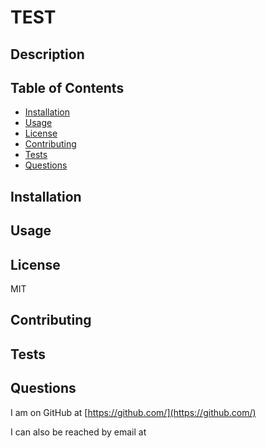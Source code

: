 # TEST
## Description



## Table of Contents

- [Installation](#installation)
- [Usage](#usage)
- [License](#license)
- [Contributing](#contributing)
- [Tests](#tests)
- [Questions](#questions)

## Installation



## Usage



## License

MIT

## Contributing



## Tests



## Questions

I am on GitHub at [https://github.com/](https://github.com/)


I can also be reached by email at [](mailto:)
